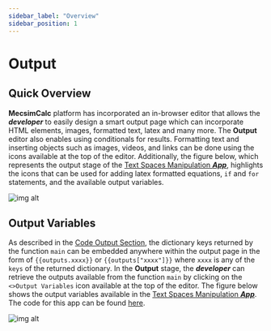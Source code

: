 ```yaml
---
sidebar_label: "Overview"
sidebar_position: 1
---
```


# Output

## Quick Overview

**MecsimCalc** platform has incorporated an in-browser editor that allows the _**developer**_ to easily design a smart output page which can incorporate HTML elements, images, formatted text, latex and many more. The **Output** editor also enables using conditionals for results. Formatting text and inserting objects such as images, videos, and links can be done using the icons available at the top of the editor. Additionally, the figure below, which represents the output stage of the [Text Spaces Manipulation _**App**_](https://mecsimcalc.com/app/6383921/text_spaces_manipulation_function), highlights the icons that can be used for adding latex formatted equations, `if` and `for` statements, and the available output variables.

<div style={{textAlign: 'center'}}>

![img alt](/docs/Getting-Started/outputeditor.png)

</div>

## Output Variables

As described in the [Code Output Section](../Code/Code-output#overview), the dictionary keys returned by the function `main` can be embedded anywhere within the output page in the form of `{{outputs.xxxx}}` or `{{outputs["xxxx"]}}` where `xxxx` is any of the `keys` of the returned dictionary. In the **Output** stage, the _**developer**_ can retrieve the outputs available from the function `main` by clicking on the `<>Output Variables` icon available at the top of the editor. The figure below shows the output variables available in the [Text Spaces Manipulation _**App**_](https://mecsimcalc.com/app/6383921/text_spaces_manipulation_function). The code for this app can be found [here](../Code/Tools#debugging).

<div style={{textAlign: 'center'}}>

![img alt](/docs/Getting-Started/outputvariables2.png)

</div>
